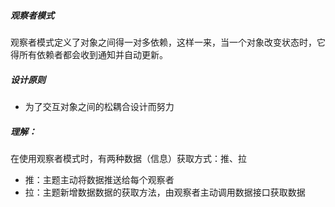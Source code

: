 

##### 观察者模式

  观察者模式定义了对象之间得一对多依赖，这样一来，当一个对象改变状态时，它得所有依赖者都会收到通知并自动更新。



##### 设计原则

* 为了交互对象之间的松耦合设计而努力

  

##### 理解：

在使用观察者模式时，有两种数据（信息）获取方式：推、拉

* 推：主题主动将数据推送给每个观察者
* 拉：主题新增数据数据的获取方法，由观察者主动调用数据接口获取数据

